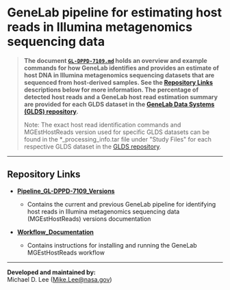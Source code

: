 # GeneLab pipeline for estimating host reads in Illumina metagenomics sequencing data

> **The document [`GL-DPPD-7109.md`](Pipeline_GL-DPPD-7109_Versions/GL-DPPD-7109.md) holds an overview and example commands for how GeneLab identifies and provides an estimate of host DNA in Illumina metagenomics sequencing datasets that are sequenced from host-derived samples. See the [Repository Links](#repository-links) descriptions below for more information. The percentage of detected host reads and a GeneLab host read estimation summary are provided for each GLDS dataset in the [GeneLab Data Systems (GLDS) repository](https://genelab-data.ndc.nasa.gov/genelab/projects).**  
> 
> Note: The exact host read identification commands and MGEstHostReads version used for specific GLDS datasets can be found in the *_processing_info.tar file under "Study Files" for each respective GLDS dataset in the [GLDS repository](https://genelab-data.ndc.nasa.gov/genelab/projects). 

---

## Repository Links

* [**Pipeline_GL-DPPD-7109_Versions**](Pipeline_GL-DPPD-7109_Versions)

  - Contains the current and previous GeneLab pipeline for identifying host reads in Illumina metagenomics sequencing data (MGEstHostReads) versions documentation

* [**Workflow_Documentation**](Workflow_Documentation)

  - Contains instructions for installing and running the GeneLab MGEstHostReads workflow

---

**Developed and maintained by:**  
Michael D. Lee (Mike.Lee@nasa.gov)
